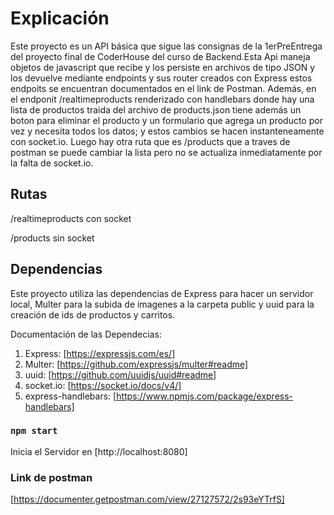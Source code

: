 # Explicación

Este proyecto es un API básica que sigue las consignas de la 1erPreEntrega del proyecto final de CoderHouse del curso de Backend.Esta Api maneja objetos de javascript que recibe y los persiste en archivos de tipo JSON y los devuelve mediante endpoints y sus router creados con Express estos endpoits se encuentran documentados en el link de Postman. Además, en el endponit /realtimeproducts renderizado con handlebars donde hay una lista de productos traida del archivo de products.json tiene además un boton para eliminar el producto y un formulario que agrega un producto por vez y necesita todos los datos; y estos cambios se hacen instanteneamente con socket.io. Luego hay otra ruta que es /products que a traves de postman se puede cambiar la lista pero no se actualiza inmediatamente por la falta de socket.io.
## Rutas
/realtimeproducts con socket

/products sin socket
## Dependencias

Este proyecto utiliza las dependencias de Express para hacer un servidor local, Multer para la subida de imagenes a la carpeta public y uuid para la creación de ids de productos y carritos.

Documentación de las Dependecias:
1. Express: [https://expressjs.com/es/]
2. Multer: [https://github.com/expressjs/multer#readme]
3. uuid: [https://github.com/uuidjs/uuid#readme]
4. socket.io: [https://socket.io/docs/v4/]
5. express-handlebars: [https://www.npmjs.com/package/express-handlebars]

### `npm start`

Inicia el Servidor en [http://localhost:8080]

### Link de postman

[https://documenter.getpostman.com/view/27127572/2s93eYTrfS]